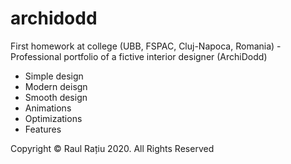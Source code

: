 # archidodd
First homework at college (UBB, FSPAC, Cluj-Napoca, Romania) - Professional portfolio of a fictive interior designer (ArchiDodd)

- Simple design
- Modern deisgn
- Smooth design
- Animations
- Optimizations
- Features

Copyright © Raul Rațiu 2020. All Rights Reserved

